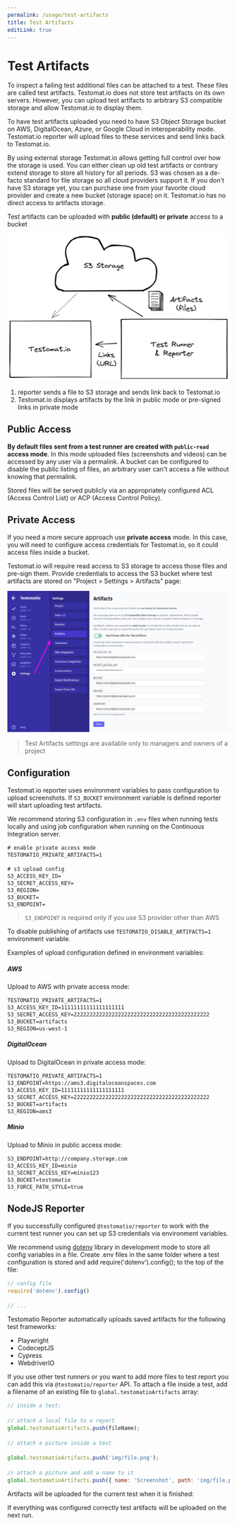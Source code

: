 ```yaml
---
permalink: /usage/test-artifacts
title: Test Artifacts
editLink: true
---
```


# Test Artifacts

To inspect a failing test additional files can be attached to a test. These files are called test artifacts. Testomat.io does not store test artifacts on its own servers. However, you can upload test artifacts to arbitrary S3 compatible storage and allow Testomat.io to display them.

To have test artifacts uploaded you need to have S3 Object Storage bucket on AWS, DigitalOcean, Azure, or Google Cloud in interoperability mode. Testomat.io reporter will upload files to these services and send links back to Testomat.io.

By using external storage Testomat.io allows getting full control over how the storage is used. You can either clean up old test artifacts or contrary extend storage to store all history for all periods. S3 was chosen as a de-facto standard for file storage so all cloud providers support it. If you don't have S3 storage yet, you can purchase one from your favorite cloud provider and create a new bucket (storage space) on it. Testomat.io has no direct access to artifacts storage.  

Test artifacts can be uploaded with **public (default) or private** access to a bucket

![testomatio-s3](images/142726285-1ce87a76-3e1c-47ec-8f35-f3baddcf1684.png)

1. reporter sends a file to S3 storage and sends link back to Testomat.io
2. Testomat.io displays artifacts by the link in public mode or pre-signed links in private mode

## Public Access

**By default files sent from a test runner are created with `public-read` access mode**.  In this mode uploaded files (screenshots and videos) can be accessed by any user via a permalink. A bucket can be configured to disable the public listing of files, an arbitrary user can't access a file without knowing that permalink.

Stored files will be served publicly via an appropriately configured ACL (Access Control List) or ACP (Access Control Policy).

## Private Access

If you need a more secure approach use **private access** mode. In this case, you will need to configure access credentials for Testomat.io, so it could access files inside a bucket.

Testomat.io will require read access to S3 storage to access those files and pre-sign them. Provide credentials to access the S3 bucket where test artifacts are stored on "Project > Settings > Artifacts" page:

![image](images/142726276-7863a036-0347-4cc6-a919-000008bffa92.png)

> Test Artifacts settings are available only to managers and owners of a project

## Configuration

Testomat.io reporter uses environment variables to pass configuration to upload screenshots. If `S3_BUCKET` environment variable is defined reporter will start uploading test artifacts.

We recommend storing S3 configuration in `.env` files when running tests locally and using job configuration when running on the Continuous Integration server.

```
# enable private access mode
TESTOMATIO_PRIVATE_ARTIFACTS=1

# s3 upload config
S3_ACCESS_KEY_ID=
S3_SECRET_ACCESS_KEY=
S3_REGION=
S3_BUCKET=
S3_ENDPOINT=

```
> `S3_ENDPOINT` is required only if you use S3 provider other than AWS 

To disable publishing of artifacts use `TESTOMATIO_DISABLE_ARTIFACTS=1` environment variable.

Examples of upload configuration defined in environment variables:

##### AWS

Upload to AWS with private access mode:

```
TESTOMATIO_PRIVATE_ARTIFACTS=1
S3_ACCESS_KEY_ID=11111111111111111111
S3_SECRET_ACCESS_KEY=2222222222222222222222222222222222222222222
S3_BUCKET=artifacts
S3_REGION=us-west-1
```

##### DigitalOcean

Upload to DigitalOcean in private access mode:

```
TESTOMATIO_PRIVATE_ARTIFACTS=1
S3_ENDPOINT=https://ams3.digitaloceanspaces.com
S3_ACCESS_KEY_ID=11111111111111111111
S3_SECRET_ACCESS_KEY=2222222222222222222222222222222222222222222
S3_BUCKET=artifacts
S3_REGION=ams3
```

##### Minio

Upload to Minio in public access mode:

```
S3_ENDPOINT=http://company.storage.com
S3_ACCESS_KEY_ID=minio
S3_SECRET_ACCESS_KEY=minio123
S3_BUCKET=testomatio
S3_FORCE_PATH_STYLE=true
```

## NodeJS Reporter

If you successfully configured `@testomatio/reporter` to work with the current test runner you can set up S3 credentials via environment variables.

We recommend using [dotenv](https://www.npmjs.com/package/dotenv) library in development mode to store all config variables in a file. Create .env files in the same folder where a test configuration is stored and add require('dotenv').config(); to the top of the file:

```js
// config file
require('dotenv').config()

// ...
```

Testomatio Reporter automatically uploads saved artifacts for the following test frameworks:

* Playwright 
* CodeceptJS
* Сypress
* WebdriverIO

If you use other test runners or you want to add more files to test report you can add this via `@testomatio/reporter` API. To attach a file inside a test, add a filename of an existing file to  `global.testomatioArtifacts` array:

```js
// inside a test:

// attach a local file to a report
global.testomatioArtifacts.push(fileName);

// attach a picture inside a test

global.testomatioArtifacts.push('img/file.png');

// attach a picture and add a name to it
global.testomatioArtifacts.push({ name: 'Screenshot', path: 'img/file.png' });
```

Artifacts will be uploaded for the current test when it is finished:

If everything was configured correctly test artifacts will be uploaded on the next run. 

